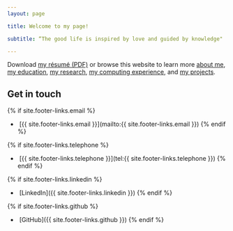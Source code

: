 ```yaml
---
layout: page

title: Welcome to my page!

subtitle: “The good life is inspired by love and guided by knowledge"

---
```



Download [my résumé (PDF)](/assets/files/CV_TPVasconcelos.pdf) or browse this website to learn more [about me](/about/), [my education](/education/),
[my research](/research/), [my computing experience](/computing-experience/), and [my projects](/projects/).

## Get in touch

{% if site.footer-links.email %}
- <a href="mailto:{{ site.footer-links.email }}"><i class="svg-icon email"></i></a>
&nbsp;[{{ site.footer-links.email }}](mailto:{{ site.footer-links.email }})
{% endif %}

{% if site.footer-links.telephone %}
- <a href="tel:{{ site.footer-links.telephone }}"><i class="svg-icon phone"></i></a>
&nbsp;[{{ site.footer-links.telephone }}](tel:{{ site.footer-links.telephone }})
{% endif %}


{% if site.footer-links.linkedin %}
- <a href="{{ site.footer-links.linkedin }}"><i class="svg-icon linkedin"></i></a>
&nbsp;[LinkedIn]({{ site.footer-links.linkedin }})
{% endif %}

{% if site.footer-links.github %}
- <a href="{{ site.footer-links.github }}"><i class="svg-icon github"></i></a>
&nbsp;[GitHub]({{ site.footer-links.github }})
{% endif %}
